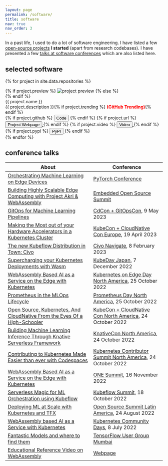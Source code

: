 ```yaml
---
layout: page
permalink: /software/
title: software
nav: true
nav_order: 3
---
```


In a past life, I used to do a lot of software engineering. I have listed a few [open-source projects](#selected-software) **I started** (apart from research codebases). I have presented a few [talks at software conferences](#conference-talks) which are also listed here.

## selected software

{% for project in site.data.repositories %}
<div class="repository d-flex">
  <div class="project-thumbnail">
    {% if project.preview %}
    <img src="{{ project.preview | prepend: '/assets/img/software/' | relative_url }}" alt="project preview">
    {% else %}
    <div class="empty-img"></div>
    {% endif %}
  </div>
  <div class="project-info">
    <div class="title">{{ project.name }}</div>
    <div class="description">{{ project.description }}{% if project.trending %} <div style="color: red; display: inline;"><b>(GitHub Trending)</b></div>{% endif %}</div>
    <div class="links">
      {% if project.github %}
      <a href="{{ project.github }}" target="_blank" rel="noopener noreferrer">
        <button><i class="fab fa-github"></i> Code</button>
      </a>
      {% endif %}
      {% if project.url %}
      <a href="{{ project.url }}" target="_blank" rel="noopener noreferrer">
        <button><i class="fas fa-globe"></i> Project Webpage</button>
      </a>
      {% endif %}
      {% if project.video %}
      <a href="{{ project.video }}" target="_blank" rel="noopener noreferrer">
        <button><i class="fas fa-video"></i> Video</button>
      </a>
      {% endif %}
      {% if project.pypi %}
      <a href="{{ project.pypi }}" target="_blank" rel="noopener noreferrer">
        <button><i class="fab fa-python"></i> PyPI</button>
      </a>
      {% endif %}
    </div>
  </div>
</div>
{% endfor %}

## conference talks

| About | Conference |
| ----- | ---------- |
| [Orchestrating Machine Learning on Edge Devices](https://youtu.be/B3p9R71AgyY) | [PyTorch Conference](https://events.linuxfoundation.org/pytorch-conference/) |
| [Building Highly Scalable Edge Computing with Project Akri & WebAssembly](https://youtu.be/qt_HLvpSyzs) | [Embedded Open Source Summit](https://events.linuxfoundation.org/embedded-open-source-summit/) |
| [GitOps for Machine Learning Pipelines](https://youtu.be/CwZnOTZD5UE) | [CdCon + GitOpsCon](https://events.linuxfoundation.org/cdcon-gitopscon/), 9 May 2023 |
| [Making the Most out of your Hardware Accelerators in a Kubernetes Cluster](https://youtu.be/9g0ZlX0y3jw) | [KubeCon + CloudNative Con Europe](https://events.linuxfoundation.org/kubecon-cloudnativecon-europe/), 19 April 2023 |
| [The new Kubeflow Distribution in Town: Civo](https://youtu.be/8f2fem7nRiE) | [Civo Navigate](https://navigate.civo.com/), 8 February 2023 |
| [Supercharging your Kubernetes Deployments with Wasm](https://youtu.be/7s26II7B5jE) | [KubeDay Japan](https://kubeday.cloudnative.jp/), 7 December 2022 |
| [WebAssembly Based AI as a Service on the Edge with Kubernetes](https://youtu.be/6xYQ8l4Jf1w) | [Kubernetes on Edge Day North America](https://events.linuxfoundation.org/kubernetes-on-edge-day/), 25 October 2022 |
| [Prometheus in the MLOps Lifecycle](https://youtu.be/6xYQ8l4Jf1w) | [Prometheus Day North America](https://events.linuxfoundation.org/prometheusday/), 25 October 2022 |
| [Open Source, Kubernetes, And CloudNative From the Eyes Of a High-Schooler](https://youtu.be/6xYQ8l4Jf1w) | [KubeCon + CloudNative Con North America](https://events.linuxfoundation.org/kubecon-cloudnativecon-north-america/), 24 October 2022 |
| [Building Machine Learning Inference Through Knative Serverless Framework](https://youtu.be/6xYQ8l4Jf1w) | [KnativeCon North America](https://events.linuxfoundation.org/knativecon/), 24 October 2022 |
| [Contributing to Kubernetes Made Easier than ever with Codespaces](https://youtu.be/6xYQ8l4Jf1w) | [Kubernetes Contributor Summit North America](https://events.linuxfoundation.org/kubernetes-contributor-summit/), 24 October 2022 |
| [WebAssembly Based AI as a Service on the Edge with Kubernetes](https://youtu.be/6xYQ8l4Jf1w) | [ONE Summit](https://www.onesummit.org/), 16 November 2022 |
| [Serverless Magic for ML Orchestration using Kubeflow](https://youtu.be/6xYQ8l4Jf1w) | [Kubeflow Summit](https://events.linuxfoundation.org/kubeflow-summit/), 18 October 2022 |
| [Deploying ML at Scale with Kubernetes and TFX](https://youtu.be/6xYQ8l4Jf1w) | [Open Source Summit Latin America](https://events.linuxfoundation.org/open-source-summit-latin-america/), 24 August 2022 |
| [WebAssembly based AI as a Service with Kubernetes](https://youtu.be/6xYQ8l4Jf1w) | [Kubernetes Community Days](https://www.cncf.io/community/kcd/), 8 July 2022 |
| [Fantastic Models and where to find them](https://youtu.be/6xYQ8l4Jf1w) | [TensorFlow User Group Mumbai](https://www.meetup.com/tfugmumbai) |
| [Educational Reference Video on WebAssembly](https://youtu.be/eYekV2Do0YU) | [Webpage](https://kubesimplify.github.io/wasm-course) |

<!-- | [Federated Machine Learning with Kubernetes](https://youtu.be/6xYQ8l4Jf1w) | [Open Source Summit Latin America](https://events.linuxfoundation.org/open-source-summit-latin-america/), 24 August 2022 | -->
<!-- | [WebAssembly Based AI as a Service](https://youtu.be/6xYQ8l4Jf1w) | [Open Source Summit Latin America](https://events.linuxfoundation.org/open-source-summit-latin-america/), 24 August 2022 | -->
